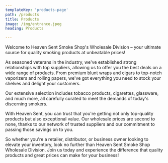 ```yaml
---
templateKey: 'products-page'
path: /products
title: Products
image: /img/entrance.jpeg
heading: Products

---
```


Welcome to Heaven Sent Smoke Shop's Wholesale Division – your ultimate source for quality smoking products at unbeatable prices!

As seasoned veterans in the industry, we've established strong relationships with top suppliers, allowing us to offer you the best deals on a wide range of products. From premium blunt wraps and cigars to top-notch vaporizers and rolling papers, we've got everything you need to stock your shelves and delight your customers.

Our extensive selection includes tobacco products, cigarettes, glassware, and much more, all carefully curated to meet the demands of today's discerning smokers.

With Heaven Sent, you can trust that you're getting not only top-quality products but also exceptional value. Our wholesale prices are second to none, thanks to our network of trusted suppliers and our commitment to passing those savings on to you.

So whether you're a retailer, distributor, or business owner looking to elevate your inventory, look no further than Heaven Sent Smoke Shop Wholesale Division. Join us today and experience the difference that quality products and great prices can make for your business!